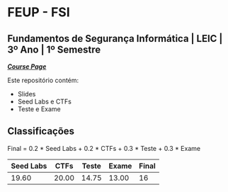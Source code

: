 # FEUP - FSI

## Fundamentos de Segurança Informática | LEIC | 3º Ano | 1º Semestre


[***Course Page***](https://sigarra.up.pt/feup/pt/ucurr_geral.ficha_uc_view?pv_ocorrencia_id=484431)


Este repositório contém:
- Slides
- Seed Labs e CTFs
- Teste e Exame

## Classificações

Final = 0.2 * Seed Labs + 0.2 * CTFs + 0.3 * Teste + 0.3 * Exame

| Seed Labs | CTFs | Teste | Exame | Final
|---|---|---|---|---
| 19.60 | 20.00 | 14.75 | 13.00 | 16
